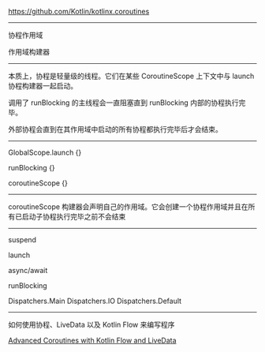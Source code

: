 https://github.com/Kotlin/kotlinx.coroutines

---



协程作用域

作用域构建器


---

本质上，协程是轻量级的线程。它们在某些 CoroutineScope 上下文中与 launch 协程构建器一起启动。

调用了 runBlocking 的主线程会一直阻塞直到 runBlocking 内部的协程执行完毕。

外部协程会直到在其作用域中启动的所有协程都执行完毕后才会结束。

---

GlobalScope.launch {}

runBlocking {}

coroutineScope {}

---

 coroutineScope 构建器会声明自己的作用域。它会创建一个协程作用域并且在所有已启动子协程执行完毕之前不会结束

---

suspend

launch


async/await


runBlocking


Dispatchers.Main
Dispatchers.IO
Dispatchers.Default


---

如何使用协程、LiveData 以及 Kotlin Flow 来编写程序

[Advanced Coroutines with Kotlin Flow and LiveData](https://codelabs.developers.google.com/codelabs/advanced-kotlin-coroutines)

